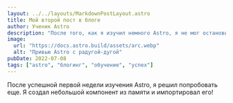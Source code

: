 ```yaml
---
layout: ../../layouts/MarkdownPostLayout.astro
title: Мой второй пост в блоге
author: Ученик Astro
description: "После того, как я изучил немного Astro, я не мог остановиться!"
image:
  url: "https://docs.astro.build/assets/arc.webp"
  alt: "Привью Astro c радугой-дугой"
pubDate: 2022-07-08
tags: ["astro", "блогинг", "обучение", "успех"]
---
```


После успешной первой недели изучения Astro, я решил попробовать еще. Я создал небольшой компонент из памяти и импортировал его!
